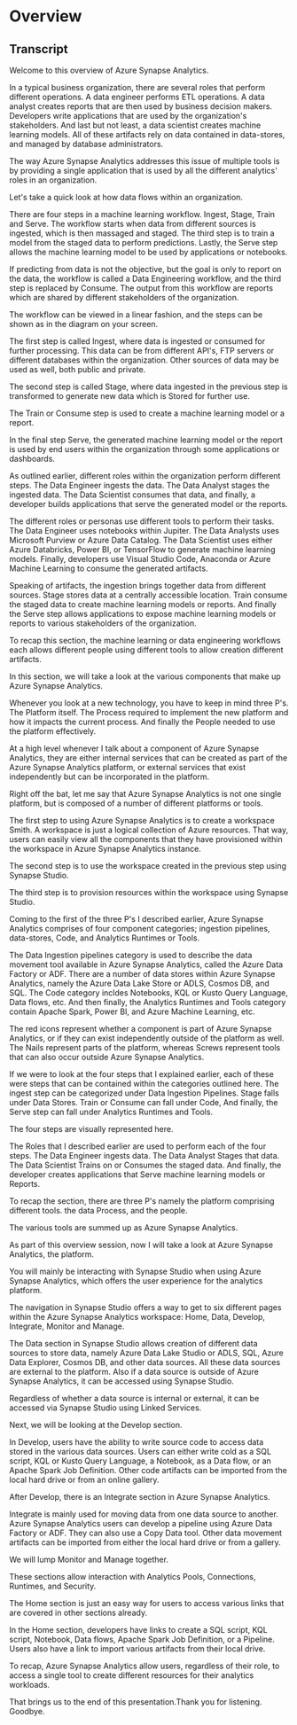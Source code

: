# Overview

## Transcript

Welcome to this overview of Azure Synapse Analytics.
 
In a typical business organization, there are several roles that perform different operations. A data engineer performs ETL operations. A data analyst creates reports that are then used by business decision makers. Developers write applications that are used by the organization's stakeholders. And last but not least, a data scientist creates machine learning models. All of these artifacts rely on data contained in data-stores, and managed by database administrators.
 
The way Azure Synapse Analytics addresses this issue of multiple tools is by providing a single application that is used by all the different analytics' roles in an organization. 
 
Let's take a quick look at how data flows within an organization. 
 
There are four steps in a machine learning workflow. Ingest, Stage, Train and Serve. The workflow starts when data from different sources is ingested, which is then massaged and staged. The third step is to train a model from the staged data to perform predictions. Lastly, the Serve step allows the machine learning model to be used by applications or notebooks. 
 
If predicting from data is not the objective, but the goal is only to report on the data, the workflow is called a Data Engineering workflow, and the third step is replaced by Consume. The output from this workflow are reports which are shared by different stakeholders of the organization. 
 
The workflow can be viewed in a linear fashion, and the steps can be shown as in the diagram on your screen. 
 
The first step is called Ingest, where data is ingested or consumed for further processing. This data can be from different API's, FTP servers or different databases within the organization. Other sources of data may be used as well, both public and private. 
 
The second step is called Stage, where data ingested in the previous step is transformed to generate new data which is Stored for further use. 
 
The Train or Consume step is used to create a machine learning model or a report. 
 
In the final step Serve, the generated machine learning model or the report is used by end users within the organization through some applications or dashboards. 
 
As outlined earlier, different roles within the organization perform different steps. The Data Engineer ingests the data. The Data Analyst stages the ingested data. The Data Scientist consumes that data, and finally, a developer builds applications that serve the generated model or the reports.
 
The different roles or personas use different tools to perform their tasks. The Data Engineer uses notebooks within Jupiter. The Data Analysts uses Microsoft Purview or Azure Data Catalog. The Data Scientist uses either Azure Databricks, Power BI, or TensorFlow to generate machine learning models. Finally, developers use Visual Studio Code, Anaconda or Azure Machine Learning to consume the generated artifacts.
 
Speaking of artifacts, the ingestion brings together data from different sources. Stage stores data at a centrally accessible location. Train consume the staged data to create machine learning models or reports. And finally the Serve step allows applications to expose machine learning models or reports to various stakeholders of the organization. 
 
To recap this section, the machine learning or data engineering workflows each allows different people using different tools to allow creation different artifacts. 
 
In this section, we will take a look at the various components that make up Azure Synapse Analytics. 
 
Whenever you look at a new technology, you have to keep in mind three P's. The Platform itself. The Process required to implement the new platform and how it impacts the current process. And finally the People needed to use the platform effectively. 
 
At a high level whenever I talk about a component of Azure Synapse Analytics, they are either internal services that can be created as part of the Azure Synapse Analytics platform, or external services that exist independently but can be incorporated in the platform. 
 
Right off the bat, let me say that Azure Synapse Analytics is not one single platform, but is composed of a number of different platforms or tools. 
 
The first step to using Azure Synapse Analytics is to create a workspace Smith. A workspace is just a logical collection of Azure resources. That way, users can easily view all the components that they have provisioned within the workspace in Azure Synapse Analytics instance. 
 
The second step is to use the workspace created in the previous step using Synapse Studio. 
 
The third step is to provision resources within the workspace using Synapse Studio. 
 
Coming to the first of the three P's I described earlier, Azure Synapse Analytics comprises of four component categories; ingestion pipelines, data-stores, Code, and Analytics Runtimes or Tools. 
 
The Data Ingestion pipelines category is used to describe the data movement tool available in Azure Synapse Analytics, called the Azure Data Factory or ADF. There are a number of data stores within Azure Synapse Analytics, namely the Azure Data Lake Store or ADLS, Cosmos DB, and SQL. The Code category incldes Notebooks, KQL or Kusto Query Language, Data flows, etc. And then finally, the Analytics Runtimes and Tools category contain Apache Spark, Power BI, and Azure Machine Learning, etc. 
 
The red icons represent whether a component is part of Azure Synapse Analytics, or if they can exist independently outside of the platform as well. The Nails represent parts of the platform, whereas Screws represent tools that can also occur outside Azure Synapse Analytics. 
 
If we were to look at the four steps that I explained earlier, each of these were steps that can be contained within the categories outlined here. The ingest step can be categorized under Data Ingestion Pipelines. Stage falls under Data Stores. Train or Consume can fall under Code, And finally, the Serve step can fall under Analytics Runtimes and Tools. 
 
The four steps are visually represented here. 
 
The Roles that I described earlier are used to perform each of the four steps. The Data Engineer ingests data. The Data Analyst Stages that data. The Data Scientist Trains on or Consumes the staged data. And finally, the developer creates applications that Serve machine learning models or Reports. 
 
To recap the section, there are three P's namely the platform comprising different tools. the data Process, and the  people.
 
The various tools are summed up as Azure Synapse Analytics.
 
As part of this overview session, now I will take a look at Azure Synapse Analytics, the platform. 
 
You will mainly be interacting with Synapse Studio when using Azure Synapse Analytics, which offers the user experience for the analytics platform. 
 
The navigation in Synapse Studio offers a way to get to six different pages within the Azure Synapse Analytics workspace: Home, Data, Develop, Integrate, Monitor and Manage.
 
The Data section in Synapse Studio allows creation of different data sources to store data, namely Azure Data Lake Studio or ADLS, SQL, Azure Data Explorer, Cosmos DB, and other data sources. All these data sources are external to the platform. Also if a data source is outside of Azure Synapse Analytics, it can be accessed using Synapse Studio.
 
Regardless of whether a data source is internal or external, it can be accessed via Synapse Studio using Linked Services. 
 
Next, we will be looking at the Develop section. 
 
In Develop, users have the ability to write source code to access data stored in the various data sources. 
Users can either write cold as a SQL script, KQL or Kusto Query Language, a Notebook, as a Data flow, or an Apache Spark Job Definition. Other code artifacts can be imported from the local hard drive or from an online gallery. 
 
After Develop, there is an Integrate section in Azure Synapse Analytics. 
 
Integrate is mainly used for moving data from one data source to another. Azure Synapse Analytics users can develop a pipeline using Azure Data Factory or ADF. They can also use a Copy Data tool. Other data movement artifacts can be imported from either the local hard drive or from a gallery. 
 
We will lump Monitor and Manage together. 
 
These sections allow interaction with Analytics Pools, Connections, Runtimes, and Security.
 
The Home section is just an easy way for users to access various links that are covered in other sections already. 
 
In the Home section, developers have links to create a SQL script, KQL script, Notebook, Data flows, Apache Spark Job Definition, or a Pipeline. Users also have a link to import various artifacts from their local drive. 
 
To recap, Azure Synapse Analytics allow users, regardless of their role, to access a single tool to create different resources for their analytics workloads.
 
That brings us to the end of this presentation.Thank you for listening. Goodbye. 
 
